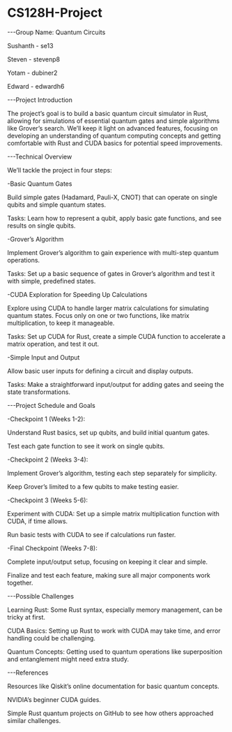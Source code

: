 # CS128H-Project
---Group Name: Quantum Circuits

Sushanth - se13

Steven - stevenp8

Yotam - dubiner2

Edward - edwardh6

---Project Introduction

The project’s goal is to build a basic quantum circuit simulator in Rust, allowing for simulations of essential quantum gates and simple algorithms like Grover’s search. We’ll keep it light on advanced features, focusing on developing an understanding of quantum computing concepts and getting comfortable with Rust and CUDA basics for potential speed improvements.

---Technical Overview

We’ll tackle the project in four steps:

-Basic Quantum Gates

Build simple gates (Hadamard, Pauli-X, CNOT) that can operate on single qubits and simple quantum states.

Tasks: Learn how to represent a qubit, apply basic gate functions, and see results on single qubits.

-Grover’s Algorithm

Implement Grover’s algorithm to gain experience with multi-step quantum operations.

Tasks: Set up a basic sequence of gates in Grover’s algorithm and test it with simple, predefined states.

-CUDA Exploration for Speeding Up Calculations

Explore using CUDA to handle larger matrix calculations for simulating quantum states. Focus only on one or two functions, like matrix multiplication, to keep it manageable.

Tasks: Set up CUDA for Rust, create a simple CUDA function to accelerate a matrix operation, and test it out.

-Simple Input and Output

Allow basic user inputs for defining a circuit and display outputs.

Tasks: Make a straightforward input/output for adding gates and seeing the state transformations.

---Project Schedule and Goals

-Checkpoint 1 (Weeks 1-2):

Understand Rust basics, set up qubits, and build initial quantum gates.

Test each gate function to see it work on single qubits.

-Checkpoint 2 (Weeks 3-4):

Implement Grover’s algorithm, testing each step separately for simplicity.

Keep Grover’s limited to a few qubits to make testing easier.

-Checkpoint 3 (Weeks 5-6):

Experiment with CUDA: Set up a simple matrix multiplication function with CUDA, if time allows.

Run basic tests with CUDA to see if calculations run faster.

-Final Checkpoint (Weeks 7-8):

Complete input/output setup, focusing on keeping it clear and simple.

Finalize and test each feature, making sure all major components work together.

---Possible Challenges

Learning Rust: Some Rust syntax, especially memory management, can be tricky at first.

CUDA Basics: Setting up Rust to work with CUDA may take time, and error handling could be challenging.

Quantum Concepts: Getting used to quantum operations like superposition and entanglement might need extra study.

---References

Resources like Qiskit’s online documentation for basic quantum concepts.

NVIDIA’s beginner CUDA guides.

Simple Rust quantum projects on GitHub to see how others approached similar challenges.
